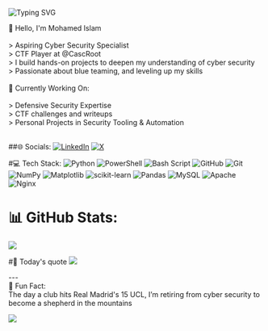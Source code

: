 ![Typing SVG](https://readme-typing-svg.demolab.com?font=Fira+Code&size=32&duration=3000&pause=500&color=00FF00&center=false&vCenter=false&width=600&lines=root@sn0d3n3:~%24+whoami)

👋 Hello, I'm Mohamed Islam<br><br>> Aspiring Cyber Security Specialist  <br>> CTF Player at @CascRoot  <br>> I build hands-on projects to deepen my understanding of cyber security  <br>> Passionate about blue teaming, and leveling up my skills  <br><br>🧰 Currently Working On:<br><br>> Defensive Security Expertise<br>> CTF challenges and writeups  <br>> Personal Projects in Security Tooling & Automation<br><br>


##🌐 Socials:
[![LinkedIn](https://img.shields.io/badge/LinkedIn-%230077B5.svg?logo=linkedin&logoColor=white)](https://linkedin.com/in/soum-mohamed-islam-171a16241/) [![X](https://img.shields.io/badge/X-black.svg?logo=X&logoColor=white)](https://x.com/sn0d3n3) 

#💻 Tech Stack:
![Python](https://img.shields.io/badge/python-3670A0?style=plastic&logo=python&logoColor=ffdd54) ![PowerShell](https://img.shields.io/badge/PowerShell-%235391FE.svg?style=plastic&logo=powershell&logoColor=white) ![Bash Script](https://img.shields.io/badge/bash_script-%23121011.svg?style=plastic&logo=gnu-bash&logoColor=white) ![GitHub](https://img.shields.io/badge/github-%23121011.svg?style=plastic&logo=github&logoColor=white) ![Git](https://img.shields.io/badge/git-%23F05033.svg?style=plastic&logo=git&logoColor=white) ![NumPy](https://img.shields.io/badge/numpy-%23013243.svg?style=plastic&logo=numpy&logoColor=white) ![Matplotlib](https://img.shields.io/badge/Matplotlib-%23ffffff.svg?style=plastic&logo=Matplotlib&logoColor=black) ![scikit-learn](https://img.shields.io/badge/scikit--learn-%23F7931E.svg?style=plastic&logo=scikit-learn&logoColor=white) ![Pandas](https://img.shields.io/badge/pandas-%23150458.svg?style=plastic&logo=pandas&logoColor=white) ![MySQL](https://img.shields.io/badge/mysql-4479A1.svg?style=plastic&logo=mysql&logoColor=white) ![Apache](https://img.shields.io/badge/apache-%23D42029.svg?style=plastic&logo=apache&logoColor=white) ![Nginx](https://img.shields.io/badge/nginx-%23009639.svg?style=plastic&logo=nginx&logoColor=white)
# 📊 GitHub Stats:
![](https://github-readme-stats.vercel.app/api?username=sn0d3n3&theme=cobalt&hide_border=false&include_all_commits=false&count_private=false)<br/>

#🧠 Today's quote
![](https://quotes-github-readme.vercel.app/api?type=horizontal&theme=tokyonight)

---<br>🎯 Fun Fact: <br> The day a club hits Real Madrid's 15 UCL, I’m retiring from cyber security to become a shepherd in the mountains

[![](https://visitcount.itsvg.in/api?id=sn0d3n3&icon=5&color=1)](https://visitcount.itsvg.in)

<!-- Proudly created with GPRM ( https://gprm.itsvg.in ) -->

